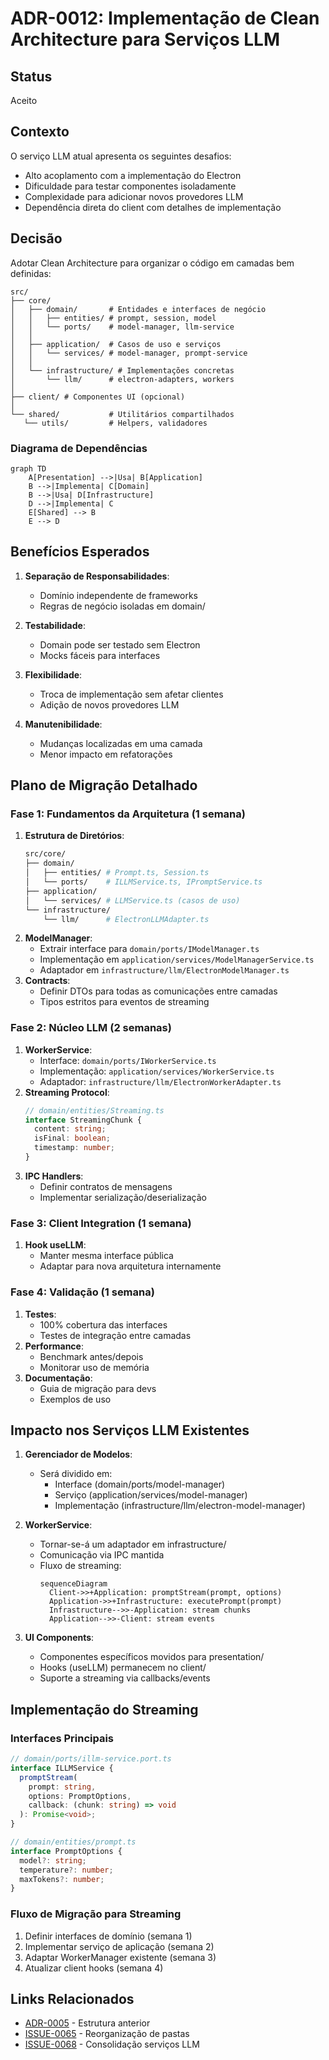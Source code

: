 # ADR-0012: Implementação de Clean Architecture para Serviços LLM

## Status

Aceito

## Contexto

O serviço LLM atual apresenta os seguintes desafios:
- Alto acoplamento com a implementação do Electron
- Dificuldade para testar componentes isoladamente
- Complexidade para adicionar novos provedores LLM
- Dependência direta do client com detalhes de implementação

## Decisão

Adotar Clean Architecture para organizar o código em camadas bem definidas:

```plaintext
src/
├── core/
│   ├── domain/       # Entidades e interfaces de negócio
│   │   ├── entities/ # prompt, session, model
│   │   └── ports/    # model-manager, llm-service
│   │
│   ├── application/  # Casos de uso e serviços
│   │   └── services/ # model-manager, prompt-service
│   │
│   └── infrastructure/ # Implementações concretas
│       └── llm/      # electron-adapters, workers
│   
├── client/ # Componentes UI (opcional)
│
└── shared/           # Utilitários compartilhados
   └── utils/         # Helpers, validadores
```

### Diagrama de Dependências
```mermaid
graph TD
    A[Presentation] -->|Usa| B[Application]
    B -->|Implementa| C[Domain]
    B -->|Usa| D[Infrastructure]
    D -->|Implementa| C
    E[Shared] --> B
    E --> D
```

## Benefícios Esperados

1. **Separação de Responsabilidades**:
   - Domínio independente de frameworks
   - Regras de negócio isoladas em domain/

2. **Testabilidade**:
   - Domain pode ser testado sem Electron
   - Mocks fáceis para interfaces

3. **Flexibilidade**:
   - Troca de implementação sem afetar clientes
   - Adição de novos provedores LLM

4. **Manutenibilidade**:
   - Mudanças localizadas em uma camada
   - Menor impacto em refatorações

## Plano de Migração Detalhado

### Fase 1: Fundamentos da Arquitetura (1 semana)
1. **Estrutura de Diretórios**:
   ```bash
   src/core/
   ├── domain/
   │   ├── entities/ # Prompt.ts, Session.ts
   │   └── ports/    # ILLMService.ts, IPromptService.ts
   ├── application/
   │   └── services/ # LLMService.ts (casos de uso)
   └── infrastructure/
       └── llm/      # ElectronLLMAdapter.ts
   ```
2. **ModelManager**:
   - Extrair interface para `domain/ports/IModelManager.ts`
   - Implementação em `application/services/ModelManagerService.ts`
   - Adaptador em `infrastructure/llm/ElectronModelManager.ts`
3. **Contracts**:
   - Definir DTOs para todas as comunicações entre camadas
   - Tipos estritos para eventos de streaming

### Fase 2: Núcleo LLM (2 semanas)
1. **WorkerService**:
   - Interface: `domain/ports/IWorkerService.ts`
   - Implementação: `application/services/WorkerService.ts`
   - Adaptador: `infrastructure/llm/ElectronWorkerAdapter.ts`
2. **Streaming Protocol**:
   ```typescript
   // domain/entities/Streaming.ts
   interface StreamingChunk {
     content: string;
     isFinal: boolean;
     timestamp: number;
   }
   ```
3. **IPC Handlers**:
   - Definir contratos de mensagens
   - Implementar serialização/deserialização

### Fase 3: Client Integration (1 semana)
1. **Hook useLLM**:
   - Manter mesma interface pública
   - Adaptar para nova arquitetura internamente

### Fase 4: Validação (1 semana)
1. **Testes**:
   - 100% cobertura das interfaces
   - Testes de integração entre camadas
2. **Performance**:
   - Benchmark antes/depois
   - Monitorar uso de memória
3. **Documentação**:
   - Guia de migração para devs
   - Exemplos de uso

## Impacto nos Serviços LLM Existentes

1. **Gerenciador de Modelos**:
   - Será dividido em:
     - Interface (domain/ports/model-manager)
     - Serviço (application/services/model-manager)
     - Implementação (infrastructure/llm/electron-model-manager)

2. **WorkerService**:
   - Tornar-se-á um adaptador em infrastructure/
   - Comunicação via IPC mantida
   - Fluxo de streaming:
     ```mermaid
     sequenceDiagram
       Client->>+Application: promptStream(prompt, options)
       Application->>+Infrastructure: executePrompt(prompt)
       Infrastructure-->>-Application: stream chunks
       Application-->>-Client: stream events
     ```

3. **UI Components**:
   - Componentes específicos movidos para presentation/
   - Hooks (useLLM) permanecem no client/
   - Suporte a streaming via callbacks/events

## Implementação do Streaming

### Interfaces Principais
```typescript
// domain/ports/illm-service.port.ts
interface ILLMService {
  promptStream(
    prompt: string,
    options: PromptOptions,
    callback: (chunk: string) => void
  ): Promise<void>;
}

// domain/entities/prompt.ts
interface PromptOptions {
  model?: string;
  temperature?: number;
  maxTokens?: number;
}
```

### Fluxo de Migração para Streaming
1. Definir interfaces de domínio (semana 1)
2. Implementar serviço de aplicação (semana 2)
3. Adaptar WorkerManager existente (semana 3)
4. Atualizar client hooks (semana 4)

## Links Relacionados

- [ADR-0005](docs/adr/ADR-0005-Estrutura-de-Pastas-Electron.md) - Estrutura anterior
- [ISSUE-0065](issues/backlog/improvement/ISSUE-0065-Reorganizacao-estrutura-pastas) - Reorganização de pastas
- [ISSUE-0068](issues/working/improvement/ISSUE-0068-Consolidacao-servicos-LLM) - Consolidação serviços LLM